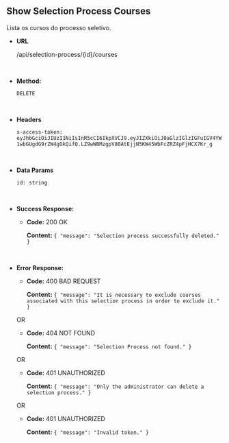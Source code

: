 ## **Show Selection Process Courses**

Lista os cursos do processo seletivo.

- **URL**

  /api/selection-process/{id}/courses

</br>

- **Method:**

  `DELETE`

</br>

- **Headers**

  `x-access-token: eyJhbGciOiJIUzI1NiIsInR5cCI6IkpXVCJ9.eyJIZXkiOiJ0aGlzIGlzIGFuIGV4YW1wbGUgdG9rZW4gOkQifQ.LZ9wWBMzgpV80AtEjjN5KW45WbFcZRZ4pFjHCX7Kr_g`

</br>

- **Data Params**

  `id: string`

</br>

- **Success Response:**

  - **Code:** 200 OK

    **Content:** `{ "message": "Selection process successfully deleted." }`

</br>

- **Error Response:**

  - **Code:** 400 BAD REQUEST

    **Content:** `{ "message": "It is necessary to exclude courses associated with this selection process in order to exclude it." }`

  OR

  - **Code:** 404 NOT FOUND

    **Content:** `{ "message": "Selection Process not found." }`

  OR

  - **Code:** 401 UNAUTHORIZED

    **Content:** `{ "message": "Only the administrator can delete a selection process." }`

  OR

  - **Code:** 401 UNAUTHORIZED

    **Content:** `{ "message": "Invalid token." }`
